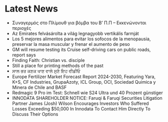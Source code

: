 # Latest News
-  Συναγερμός στο Πλίμουθ για βόμβα του Β’ Π.Π – Εκκενώνονται περιοχές
-  Az Emirates felvásárolta a világ legnagyobb vertikális farmját
-  Los 5 mejores alimentos para evitar los sofocos de la menopausia, preservar la masa muscular y frenar el aumento de peso
-  GM will resume testing its Cruise self-driving cars on public roads, report says
-  Finding Faith: Christian vs. disciple
-  Still a place for printing methods of the past
-  ਸਾਲ ਭਰ ਕਣਕ ਖਾਣ ਵਾਲੇ ਸੁਣੋ ਇਹ ਵੀਡੀਓ
-  Europe Fertilizer Market Forecast Report 2024-2030, Featuring Yara, K+S, CF Industries, GrupaAzoty, ICL Group, OCI, Sociedad Quimica y Minera de Chile and BASF
-  Redmagic 9 Pro im Test: Schnell wie S24 Ultra und 40 Prozent günstiger
-  INNODATA SHAREHOLDER NOTICE: Faruqi & Faruqi Securities Litigation Partner James (Josh) Wilson Encourages Investors Who Suffered Losses Exceeding $50,000 In Innodata To Contact Him Directly To Discuss Their Options
